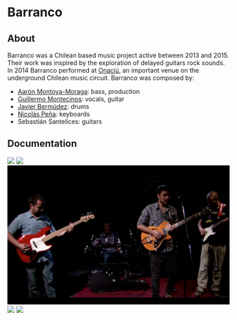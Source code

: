 # Barranco

## About
Barranco was a Chilean based music project active between 2013 and 2015. Their work was inspired by the exploration of delayed guitars rock sounds. In 2014 Barranco performed at [Onaciú](http://www.onaciu.com/), an important venue on the underground Chilean music circuit.
Barranco was composed by:
* [Aarón Montoya-Moraga](http://montoyamoraga.io/): bass, production
* [Guillermo Montecinos](http://guillemontecinos.cl/): vocals, guitar
* [Javier Bermúdez](https://cl.linkedin.com/in/javier-agustin-berm%C3%BAdez-r%C3%ADos-b42629a2): drums
* [Nicolás Peña](http://nicolaspe.com/): keyboards
* Sebastián Santelices: guitars

## Documentation

[![](https://github.com/guillemontecinos/barranco/blob/master/documentation/screenshots/manuel.jpg)](https://www.youtube.com/watch?v=-bneJPOdMGM)
[![](https://github.com/guillemontecinos/barranco/blob/master/documentation/screenshots/nubosidad.jpg)](https://www.youtube.com/watch?v=BrQhQW23kBs)
[![](https://github.com/guillemontecinos/barranco/blob/master/documentation/screenshots/hombre_de_mar.jpg)](https://www.youtube.com/watch?v=FeXqXKrAoG0)
[![](https://github.com/guillemontecinos/barranco/blob/master/documentation/screenshots/solcito.jpg)](https://vimeo.com/147775274)
[![](https://github.com/guillemontecinos/barranco/blob/master/documentation/screenshots/disfraz.jpg)](https://vimeo.com/147774565)
